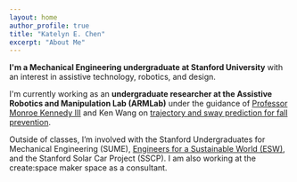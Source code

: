 ```yaml
---
layout: home
author_profile: true
title: "Katelyn E. Chen"
excerpt: "About Me"
---
```



**I'm a Mechanical Engineering undergraduate at Stanford University** with an interest in assistive technology, robotics, and design.<br>

I'm currently working as an **undergraduate researcher at the Assistive Robotics and Manipulation Lab (ARMLab)** under the guidance of [Professor Monroe Kennedy III](https://profiles.stanford.edu/monroe-kennedy) and Ken Wang on [trajectory and sway prediction for fall prevention](https://arm.stanford.edu/research/smart-belt-human-motion-prediction-and-fall-prevention-wearable-sensor).
 
Outside of classes, I’m involved with the Stanford Undergraduates for Mechanical Engineering (SUME), [Engineers for a Sustainable World (ESW)](https://eswstanford.weebly.com), and the Stanford Solar Car Project (SSCP). I am also working at the create:space maker space as a consultant.
